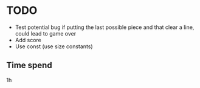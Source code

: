 TODO
====

- Test potential bug if putting the last possible piece and that clear a line, could lead to game over
- Add score
- Use const (use size constants)

Time spend
----------

1h
